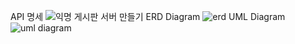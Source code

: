 API 명세
![익명 게시판 서버 만들기](https://github.com/parkjihwan-kr/springBoard/assets/80877648/5a48ca91-2c41-4014-8610-f35d6b305598)
ERD Diagram
![erd](https://github.com/parkjihwan-kr/springBoard/assets/80877648/5fffe702-842b-425b-a998-eed64a2515df)
UML Diagram
![uml diagram](https://github.com/parkjihwan-kr/springBoard/assets/80877648/14d23063-f236-4956-b014-c68bfc8dffe3)
